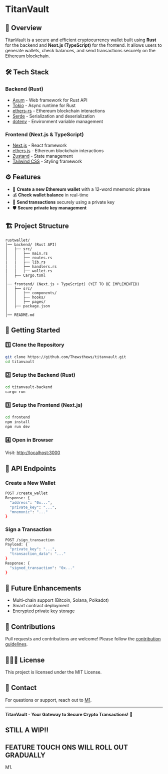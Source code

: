 # TitanVault 

## 🚀 Overview
TitanVault is a secure and efficient cryptocurrency wallet built using **Rust** for the backend and **Next.js (TypeScript)** for the frontend. It allows users to generate wallets, check balances, and send transactions securely on the Ethereum blockchain.

## 🛠️ Tech Stack
### **Backend (Rust)**
- [Axum](https://github.com/tokio-rs/axum) - Web framework for Rust API
- [Tokio](https://tokio.rs/) - Async runtime for Rust
- [ethers-rs](https://github.com/gakonst/ethers-rs) - Ethereum blockchain interactions
- [Serde](https://serde.rs/) - Serialization and deserialization
- [dotenv](https://github.com/dotenv-rs/dotenv) - Environment variable management

### **Frontend (Next.js & TypeScript)**
- [Next.js](https://nextjs.org/) - React framework
- [ethers.js](https://docs.ethers.io/) - Ethereum blockchain interactions
- [Zustand](https://github.com/pmndrs/zustand) - State management
- [Tailwind CSS](https://tailwindcss.com/) - Styling framework

## ⚙️ Features
- 🔐 **Create a new Ethereum wallet** with a 12-word mnemonic phrase
- 💰 **Check wallet balance** in real-time
- 💸 **Send transactions** securely using a private key
- 🛡️ **Secure private key management**

## 🏗️ Project Structure
```
rustwallet/
│── backend/ (Rust API)
│   ├── src/
│   │   ├── main.rs
│   │   ├── routes.rs
|   |   ├── lib.rs
│   │   ├── handlers.rs
|   |   ├── wallet.rs
│   ├── Cargo.toml
│
│── frontend/ (Next.js + TypeScript) (YET TO BE IMPLEMENTED)
│   ├── src/
│   │   ├── components/
│   │   ├── hooks/
│   │   ├── pages/
│   ├── package.json
│
│── README.md
```

## 🚀 Getting Started
### 1️⃣ Clone the Repository
```sh
git clone https://github.com/Thewsthews/titanvault.git
cd titanvault
```

### 2️⃣ Setup the Backend (Rust)
```sh
cd titanvault-backend
cargo run
```

### 3️⃣ Setup the Frontend (Next.js)
```sh
cd frontend
npm install
npm run dev
```

### 4️⃣ Open in Browser
Visit: [http://localhost:3000](http://localhost:3000)

## 📜 API Endpoints
### Create a New Wallet
```sh
POST /create_wallet
Response: {
  "address": "0x...",
  "private_key": "...",
  "mnemonic": "..."
}
```

### Sign a Transaction
```sh
POST /sign_transaction
Payload: {
  "private_key": "...",
  "transaction_data": "..."
}
Response: {
  "signed_transaction": "0x..."
}
```

## 🎯 Future Enhancements
- Multi-chain support (Bitcoin, Solana, Polkadot)
- Smart contract deployment
- Encrypted private key storage

## 🤝 Contributions
Pull requests and contributions are welcome! Please follow the [contribution guidelines](CONTRIBUTING.md).

## 👨🏾‍⚖️ License
This project is licensed under the MIT License.

## 📢 Contact
For questions or support, reach out to [M1](mailto:etiegni@gmail.com).

---
**TitanVault - Your Gateway to Secure Crypto Transactions!** 🚀

## STILL A WIP!!
## FEATURE TOUCH ONS WILL ROLL OUT GRADUALLY
M1.